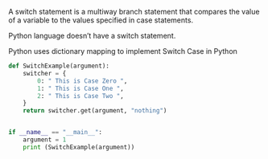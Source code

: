 A switch statement is a multiway branch statement that compares the value of a variable to the values specified in case statements.

Python language doesn’t have a switch statement.

Python uses dictionary mapping to implement Switch Case in Python

```python
def SwitchExample(argument):
    switcher = {
        0: " This is Case Zero ",
        1: " This is Case One ",
        2: " This is Case Two ",
    }
    return switcher.get(argument, "nothing")


if __name__ == "__main__":
    argument = 1
    print (SwitchExample(argument))
    
``` 